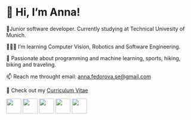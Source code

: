 
# 👋 Hi, I’m Anna! 
🌱Junior software developer. Currently studying at Technical Univesity of Munich.

👩🏼‍🎓 I’m learning Computer Vision, Robotics and Software Engineering.

💞 Passionate about programming and machine learning, sports, hiking, biking and traveling.

📫 Reach me throught email: anna.fedorova.se@gmail.com

📑 Check out my [Curriculum Vitae](https://github.com/Fedannie/curriculum_vitae)


[<img src="https://www.svgrepo.com/show/303299/linkedin-icon-2-logo.svg" width="40" height="40">](https://www.linkedin.com/in/anna-fedorova-53612020b/ "LinkedIn")
[<img src="https://image.flaticon.com/icons/png/512/174/174855.png" width="40" height="40">](https://www.instagram.com/fed.annie/ "Instagram")
[<img src="https://image.flaticon.com/icons/png/512/174/174848.png" width="40" height="40">](https://www.facebook.com/anna.fedorova.921025 "Facebook")
[<img src="https://upload.wikimedia.org/wikipedia/commons/thumb/8/82/Telegram_logo.svg/1024px-Telegram_logo.svg.png" width="40" height="40">](https://t.me/fedannie "Telegram")
[<img src="https://upload.wikimedia.org/wikipedia/commons/thumb/1/19/WhatsApp_logo-color-vertical.svg/2048px-WhatsApp_logo-color-vertical.svg.png" width="40" height="40">](https://wa.me/4915207153706 "WhatsApp")

